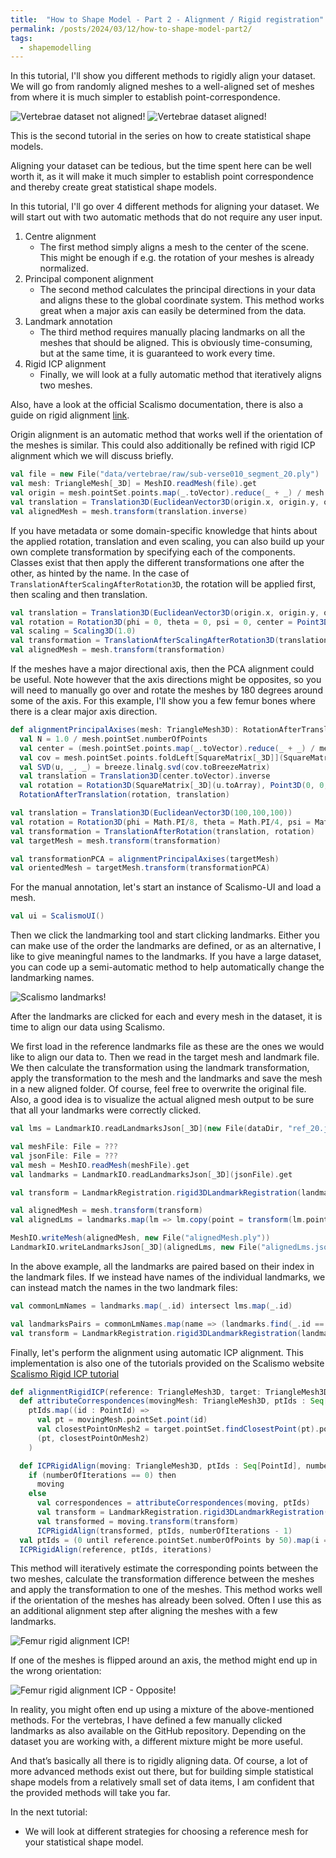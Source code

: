 ```yaml
---
title:  "How to Shape Model - Part 2 - Alignment / Rigid registration"
permalink: /posts/2024/03/12/how-to-shape-model-part2/
tags:
  - shapemodelling
---
```


In this tutorial, I'll show you different methods to rigidly align your dataset. We will go from randomly aligned meshes to a well-aligned set of meshes from where it is much simpler to establish point-correspondence.

![Vertebrae dataset not aligned!](/images/posts/how-to-shape-model/vertebrae/all_raw.png)
![Vertebrae dataset aligned!](/images/posts/how-to-shape-model/vertebrae/all_aligned.png) 

<!-- Hi and welcome to “Coding with Dennis” - my name is Dennis  -->
This is the second tutorial in the series on how to create statistical shape models. 

Aligning your dataset can be tedious, but the time spent here can be well worth it, as it will make it much simpler to establish point correspondence and thereby create great statistical shape models.

In this tutorial, I'll go over 4 different methods for aligning your dataset.
We will start out with two automatic methods that do not require any user input.
1. Centre alignment
    * The first method simply aligns a mesh to the center of the scene. This might be enough if e.g. the rotation of your meshes is already normalized. 
2. Principal component alignment
    * The second method calculates the principal directions in your data and aligns these to the global coordinate system. This method works great when a major axis can easily be determined from the data.
3. Landmark annotation
    * The third method requires manually placing landmarks on all the meshes that should be aligned. This is obviously time-consuming, but at the same time, it is guaranteed to work every time.
4. Rigid ICP alignment
    * Finally, we will look at a fully automatic method that iteratively aligns two meshes.

Also, have a look at the official Scalismo documentation, there is also a guide on rigid alignment [link](https://scalismo.org/docs/Tutorials/tutorial02).

Origin alignment is an automatic method that works well if the orientation of the meshes is similar. This could also additionally be refined with rigid ICP alignment which we will discuss briefly.
```scala
val file = new File("data/vertebrae/raw/sub-verse010_segment_20.ply")
val mesh: TriangleMesh[_3D] = MeshIO.readMesh(file).get
val origin = mesh.pointSet.points.map(_.toVector).reduce(_ + _) / mesh.pointSet.numberOfPoints
val translation = Translation3D(EuclideanVector3D(origin.x, origin.y, origin.z))
val alignedMesh = mesh.transform(translation.inverse)
```
If you have metadata or some domain-specific knowledge that hints about the applied rotation, translation and even scaling, you can also build up your own complete transformation by specifying each of the components. Classes exist that then apply the different transformations one after the other, as hinted by the name. In the case of `TranslationAfterScalingAfterRotation3D`, the rotation will be applied first, then scaling and then translation. 
```scala
val translation = Translation3D(EuclideanVector3D(origin.x, origin.y, origin.z))
val rotation = Rotation3D(phi = 0, theta = 0, psi = 0, center = Point3D(0, 0, 0))
val scaling = Scaling3D(1.0)
val transformation = TranslationAfterScalingAfterRotation3D(translation, scaling, rotation)
val alignedMesh = mesh.transform(transformation)
```

If the meshes have a major directional axis, then the PCA alignment could be useful. Note however that the axis directions might be opposites, so you will need to manually go over and rotate the meshes by 180 degrees around some of the axis. For this example, I'll show you a few femur bones where there is a clear major axis direction.
```scala
def alignmentPrincipalAxises(mesh: TriangleMesh3D): RotationAfterTranslation[_3D] =
  val N = 1.0 / mesh.pointSet.numberOfPoints
  val center = (mesh.pointSet.points.map(_.toVector).reduce(_ + _) / mesh.pointSet.numberOfPoints).toPoint
  val cov = mesh.pointSet.points.foldLeft[SquareMatrix[_3D]](SquareMatrix.zeros)((acc, e) => acc + (e - center).outer(e - center)) * N
  val SVD(u, _, _) = breeze.linalg.svd(cov.toBreezeMatrix)
  val translation = Translation3D(center.toVector).inverse
  val rotation = Rotation3D(SquareMatrix[_3D](u.toArray), Point3D(0, 0, 0)).inverse
  RotationAfterTranslation(rotation, translation)

val translation = Translation3D(EuclideanVector3D(100,100,100))
val rotation = Rotation3D(phi = Math.PI/8, theta = Math.PI/4, psi = Math.PI/2, center = Point3D(0, 0, 0))
val transformation = TranslationAfterRotation(translation, rotation)
val targetMesh = mesh.transform(transformation)

val transformationPCA = alignmentPrincipalAxises(targetMesh)
val orientedMesh = targetMesh.transform(transformationPCA)
```

For the manual annotation, let's start an instance of Scalismo-UI and load a mesh. 

```scala 
val ui = ScalismoUI()
```

Then we click the landmarking tool and start clicking landmarks. Either you can make use of the order the landmarks are defined, or as an alternative, I like to give meaningful names to the landmarks. If you have a large dataset, you can code up a semi-automatic method to help automatically change the landmarking names.

![Scalismo landmarks!](/images/posts/how-to-shape-model/scalismo_landmarks.png)

After the landmarks are clicked for each and every mesh in the dataset, it is time to align our data using Scalismo. 

We first load in the reference landmarks file as these are the ones we would like to align our data to.
Then we read in the target mesh and landmark file. We then calculate the transformation using the landmark transformation, apply the transformation to the mesh and the landmarks and save the mesh in a new aligned folder. Of course, feel free to overwrite the original file. Also, a good idea is to visualize the actual aligned mesh output to be sure that all your landmarks were correctly clicked. 

```scala 
val lms = LandmarkIO.readLandmarksJson[_3D](new File(dataDir, "ref_20.json")).get

val meshFile: File = ???
val jsonFile: File = ???
val mesh = MeshIO.readMesh(meshFile).get
val landmarks = LandmarkIO.readLandmarksJson[_3D](jsonFile).get

val transform = LandmarkRegistration.rigid3DLandmarkRegistration(landmarks, lms, Point3D(0,0,0))

val alignedMesh = mesh.transform(transform)
val alignedLms = landmarks.map(lm => lm.copy(point = transform(lm.point)))

MeshIO.writeMesh(alignedMesh, new File("alignedMesh.ply"))
LandmarkIO.writeLandmarksJson[_3D](alignedLms, new File("alignedLms.json"))
```
In the above example, all the landmarks are paired based on their index in the landmark files. If we instead have names of the individual landmarks, we can instead match the names in the two landmark files:
```scala 
val commonLmNames = landmarks.map(_.id) intersect lms.map(_.id)

val landmarksPairs = commonLmNames.map(name => (landmarks.find(_.id == name).get.point, lms.find(_.id == name).get.point))
val transform = LandmarkRegistration.rigid3DLandmarkRegistration(landmarksPairs, Point3D(0,0,0))
```

Finally, let's perform the alignment using automatic ICP alignment. This implementation is also one of the tutorials provided on the Scalismo website [Scalismo Rigid ICP tutorial](https://scalismo.org/docs/Tutorials/tutorial10)

```scala
def alignmentRigidICP(reference: TriangleMesh3D, target: TriangleMesh3D, numOfPoints: Int, iterations: Int): TriangleMesh3D = 
  def attributeCorrespondences(movingMesh: TriangleMesh3D, ptIds : Seq[PointId]) : Seq[(Point3D, Point3D)] = 
    ptIds.map((id : PointId) =>
      val pt = movingMesh.pointSet.point(id)
      val closestPointOnMesh2 = target.pointSet.findClosestPoint(pt).point
      (pt, closestPointOnMesh2)
    )

  def ICPRigidAlign(moving: TriangleMesh3D, ptIds : Seq[PointId], numberOfIterations : Int) : TriangleMesh3D = 
    if (numberOfIterations == 0) then 
      moving 
    else 
      val correspondences = attributeCorrespondences(moving, ptIds)
      val transform = LandmarkRegistration.rigid3DLandmarkRegistration(correspondences, center = Point(0, 0, 0))
      val transformed = moving.transform(transform)
      ICPRigidAlign(transformed, ptIds, numberOfIterations - 1)
  val ptIds = (0 until reference.pointSet.numberOfPoints by 50).map(i => PointId(i))
  ICPRigidAlign(reference, ptIds, iterations)
```
This method will iteratively estimate the corresponding points between the two meshes, calculate the transformation difference between the meshes and apply the transformation to one of the meshes. This method works well if the orientation of the meshes has already been solved. Often I use this as an additional alignment step after aligning the meshes with a few landmarks. 

![Femur rigid alignment ICP!](/images/posts/how-to-shape-model/align_rigid.gif)

If one of the meshes is flipped around an axis, the method might end up in the wrong orientation:

![Femur rigid alignment ICP - Opposite!](/images/posts/how-to-shape-model/align_rigid_opposite.gif)

In reality, you might often end up using a mixture of the above-mentioned methods. For the vertebras, I have defined a few manually clicked landmarks as also available on the GitHub repository.
Depending on the dataset you are working with, a different mixture might be more useful.

And that’s basically all there is to rigidly aligning data. Of course, a lot of more advanced methods exist out there, but for building simple statistical shape models from a relatively small set of data items, I am confident that the provided methods will take you far.

In the next tutorial:
* We will look at different strategies for choosing a reference mesh for your statistical shape model.


<!-- That was all for this video. Remember to give the video a like, comment below with your own shape model project and of course subscribe to the channel for more content like this.
See you in the next video! -->